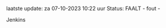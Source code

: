 laatste update: 
za 07-10-2023 10:22   uur 
Status: FAALT - fout - 
<div class="service R">Jenkins</div>